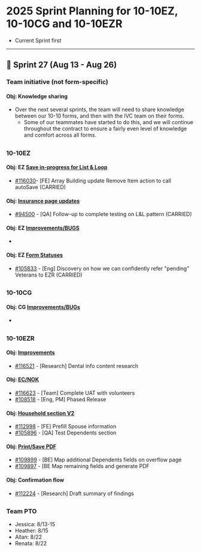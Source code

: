 # 2025 Sprint Planning for 10-10EZ, 10-10CG and 10-10EZR
- Current Sprint first

---
## 📆 Sprint 27 (Aug 13 - Aug 26)

### Team initiative (not form-specific)
#### Obj: Knowledge sharing
- Over the next several sprints, the team will need to share knowledge between our 10-10 forms, and then with the IVC team on their forms.
     - Some of our teammates have started to do this, and we will continue throughout the contract to ensure a fairly even level of knowledge and comfort across all forms.

##
### 10-10EZ

#### Obj: EZ [Save in-progress for List & Loop](https://github.com/department-of-veterans-affairs/va.gov-team/issues/94818)
- [#116030](https://github.com/department-of-veterans-affairs/va.gov-team/issues/116030)- [FE] Array Building update Remove Item action to call autoSave (CARRIED)

#### Obj: [Insurance page updates](https://github.com/department-of-veterans-affairs/va.gov-team/issues/90159)
- [#94500](https://github.com/department-of-veterans-affairs/va.gov-team/issues/94500) - [QA] Follow-up to complete testing on L&L pattern (CARRIED)

#### Obj: EZ [Improvements/BUGS](https://github.com/department-of-veterans-affairs/va.gov-team/issues/40162)
- 

#### Obj: EZ [Form Statuses](https://github.com/department-of-veterans-affairs/va.gov-team/issues/95313)
- [#105833](https://github.com/department-of-veterans-affairs/va.gov-team/issues/105833) - [Eng] Discovery on how we can confidently refer "pending" Veterans to EZR (CARRIED)

## 
### 10-10CG

#### Obj: CG [Improvements/BUGs](https://github.com/department-of-veterans-affairs/va.gov-team/issues/40165)
- 

## 
### 10-10EZR

#### Obj: [Improvements](https://github.com/department-of-veterans-affairs/va.gov-team/issues/109435)
- [#116521](https://github.com/department-of-veterans-affairs/va.gov-team/issues/116521) - [Research] Dental info content research

#### Obj: [EC/NOK](https://github.com/department-of-veterans-affairs/va.gov-team/issues/75046)
- [#116623](https://github.com/department-of-veterans-affairs/va.gov-team/issues/116623) - [Team] Complete UAT with volunteers
- [#108518](https://github.com/department-of-veterans-affairs/va.gov-team/issues/108518) - [Eng, PM] Phased Release


#### Obj: [Household section V2](https://github.com/department-of-veterans-affairs/va.gov-team/issues/98353)
- [#112998](https://github.com/department-of-veterans-affairs/va.gov-team/issues/112998) - [FE] Prefill Spouse information
- [#105896](https://github.com/department-of-veterans-affairs/va.gov-team/issues/105896) - [QA] Test Dependents section

#### Obj: [Print/Save PDF](https://github.com/department-of-veterans-affairs/va.gov-team/issues/109746)
- [#109899](https://github.com/department-of-veterans-affairs/va.gov-team/issues/109899) - [BE] Map additional Dependents fields on overflow page
- [#109897](https://github.com/department-of-veterans-affairs/va.gov-team/issues/109897) - [BE Map remaining fields and generate PDF

#### Obj: Confirmation flow
- [#112224](https://github.com/department-of-veterans-affairs/va.gov-team/issues/112224) - [Research] Draft summary of findings

##
### Team PTO
- Jessica: 8/13-15
- Heather: 8/15
- Allan: 8/22
- Renata: 8/22

